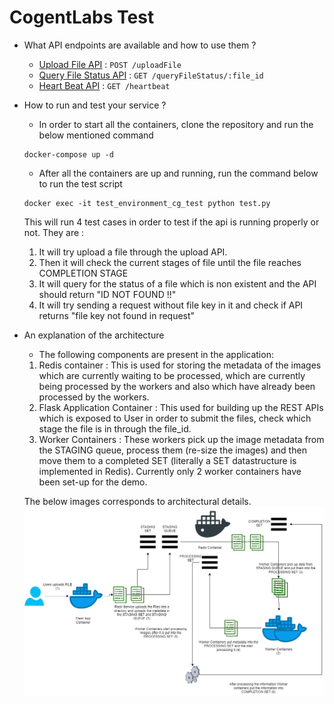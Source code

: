 # CogentLabs Test

- What API endpoints are available and how to use them ?
    * [Upload File API](docs/uploadFile.md) : `POST /uploadFile`
    * [Query File Status API](docs/queryFileStatus.md) : `GET /queryFileStatus/:file_id`
    * [Heart Beat API](docs/heartbeat.md) : `GET /heartbeat`

- How to run and test your service ?
   * In order to start all the containers, clone the repository and run the below mentioned command 
   ```
   docker-compose up -d
   ```
   * After all the containers are up and running, run the command below to run the test script
   ```
   docker exec -it test_environment_cg_test python test.py
   ```
   This will run 4 test cases in order to test if the api is running properly or not.
   They are :
   1. It will try upload a file through the upload API.
   2. Then it will check the current stages of file until the file reaches COMPLETION STAGE
   3. It will query for the status of a file which is non existent and the API should return "ID NOT FOUND !!"
   4. It will try sending a request without file key in it and check if API returns "file key not found in request"
   
- An explanation of the architecture
   * The following components are present in the application:
   1. Redis container : This is used for storing the metadata of the images which are currently waiting to be processed, which are currently being processed by the workers and also which have already been processed by the workers.
   2. Flask Application Container : This used for building up the REST APIs which is exposed to User in order to submit the files, check which stage the file is in through the file_id.
   3. Worker Containers : These workers pick up the image metadata from the STAGING queue, process them (re-size the images) and then move them to a completed SET (literally a SET datastructure is implemented in Redis). Currently only 2 worker containers have been set-up for the demo.

   The below images corresponds to architectural details.
   ![Architecture Diagram](https://github.com/swayanjeet/CogentLabsTest/blob/master/docs/Architecture.png "Architecture Diagram")

